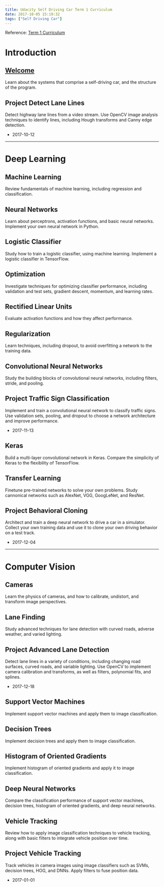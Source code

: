```yaml
---
title: Udacity Self Driving Car Term 1 Curriculum
date: 2017-10-05 15:19:32
tags: ["Self Driving Car"]
---
```


Reference: [Term 1 Curriculum](https://medium.com/self-driving-cars/term-1-in-depth-on-udacitys-self-driving-car-curriculum-ffcf46af0c08)

# Introduction

## [Welcome](/2017/10/08/sdr-welcome)
  Learn about the systems that comprise a self-driving car, and the structure of the program.

## Project Detect Lane Lines
  Detect highway lane lines from a video stream. Use OpenCV image analysis techniques to identify lines, including Hough transforms and Canny edge detection.
  - 2017-10-12

----

# Deep Learning

## Machine Learning
  Review fundamentals of machine learning, including regression and classification.

## Neural Networks
  Learn about perceptrons, activation functions, and basic neural networks. Implement your own neural network in Python.

## Logistic Classifier
  Study how to train a logistic classifier, using machine learning. Implement a logistic classifier in TensorFlow.

## Optimization
  Investigate techniques for optimizing classifier performance, including validation and test sets, gradient descent, momentum, and learning rates.

## Rectified Linear Units
  Evaluate activation functions and how they affect performance.

## Regularization
  Learn techniques, including dropout, to avoid overfitting a network to the training data.

## Convolutional Neural Networks
  Study the building blocks of convolutional neural networks, including filters, stride, and pooling.

## Project Traffic Sign Classification
  Implement and train a convolutional neural network to classify traffic signs. Use validation sets, pooling, and dropout to choose a network architecture and improve performance.
  - 2017-11-13

## Keras
  Build a multi-layer convolutional network in Keras. Compare the simplicity of Keras to the flexibility of TensorFlow.

## Transfer Learning
  Finetune pre-trained networks to solve your own problems. Study cannonical networks such as AlexNet, VGG, GoogLeNet, and ResNet.

## Project Behavioral Cloning
  Architect and train a deep neural network to drive a car in a simulator. Collect your own training data and use it to clone your own driving behavior on a test track.
  - 2017-12-04

----

# Computer Vision

## Cameras
  Learn the physics of cameras, and how to calibrate, undistort, and transform image perspectives.

## Lane Finding
  Study advanced techniques for lane detection with curved roads, adverse weather, and varied lighting.

## Project Advanced Lane Detection
  Detect lane lines in a variety of conditions, including changing road surfaces, curved roads, and variable lighting. Use OpenCV to implement camera calibration and transforms, as well as filters, polynomial fits, and splines.
  - 2017-12-18

## Support Vector Machines
  Implement support vector machines and apply them to image classification.

## Decision Trees
  Implement decision trees and apply them to image classification.

## Histogram of Oriented Gradients
  Implement histogram of oriented gradients and apply it to image classification.

## Deep Neural Networks
  Compare the classification performance of support vector machines, decision trees, histogram of oriented gradients, and deep neural networks.
## Vehicle Tracking
  Review how to apply image classification techniques to vehicle tracking, along with basic filters to integrate vehicle position over time.

## Project Vehicle Tracking
  Track vehicles in camera images using image classifiers such as SVMs, decision trees, HOG, and DNNs. Apply filters to fuse position data.
  - 2017-01-01
